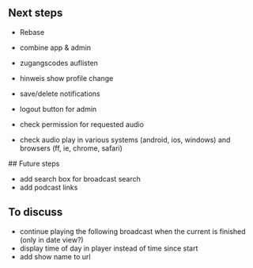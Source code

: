 ## Next steps

* Rebase
* combine app & admin

* zugangscodes auflisten
* hinweis show profile change
* save/delete notifications
* logout button for admin
* check permission for requested audio
* check audio play in various systems (android, ios, windows) and browsers (ff, ie, chrome, safari)

## Future steps

* add search box for broadcast search
* add podcast links

## To discuss

* continue playing the following broadcast when the current is finished (only in date view?)
* display time of day in player instead of time since start
* add show name to url
